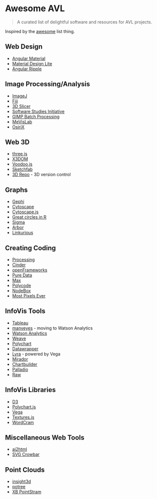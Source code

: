 # Awesome AVL

> A curated list of delightful software and resources for AVL projects.

Inspired by the [awesome](https://github.com/sindresorhus/awesome) list thing.


## Web Design

- [Angular Material](https://material.angularjs.org)
- [Material Design Lite](http://www.getmdl.io/)
- [Angular Ripple](https://github.com/nelsoncash/angular-ripple) 

## Image Processing/Analysis
- [ImageJ](http://imagej.nih.gov/ij/)
- [Fiji](http://fiji.sc/Fiji)
- [3D Slicer](http://www.slicer.org/)
- [Software Studies Initiative](http://lab.softwarestudies.com/p/software-for-digital-humanities.html)
- [GIMP Batch Processing](http://www.alessandrofrancesconi.it/projects/bimp/)
- [MeVisLab](http://www.mevislab.de/)
- [OsiriX](http://www.osirix-viewer.com/)

## Web 3D
- [three.js](http://threejs.org/)
- [X3DOM](http://www.x3dom.org/)
- [Voodoo.js](http://voodoojs.com/)
- [Sketchfab](https://sketchfab.com/)
- [3D Repo](http://3drepo.org/) - 3D version control

## Graphs
- [Gephi](https://gephi.github.io/)
- [Cytoscape](http://www.cytoscape.org/)
- [Cytoscape.js](http://js.cytoscape.org/)
- [Great circles in R](http://flowingdata.com/2011/05/11/how-to-map-connections-with-great-circles/)
- [Sigma](http://sigmajs.org/)
- [Arbor](http://arborjs.org/)
- [Linkurious](https://linkurio.us/)

## Creating Coding
- [Processing](https://processing.org/)
- [Cinder](http://libcinder.org/)
- [openFrameworks](http://openframeworks.cc/)
- [Pure Data](http://puredata.info/)
- [Max](https://cycling74.com/products/max/)
- [Polycode](http://www.polycode.org/)
- [NodeBox](https://www.nodebox.net/)
- [Most Pixels Ever](https://github.com/shiffman/Most-Pixels-Ever-Processing)

## InfoVis Tools
- [Tableau](https://www.tableau.com/)
- [manyeyes](http://www-969.ibm.com/software/analytics/manyeyes/) - moving to Watson Analytics
- [Watson Analytics](https://www.ibm.com/analytics/watson-analytics/index.html)
- [Weave](http://oicweave.org/)
- [Polychart](https://www.polychart.com/)
- [Datawrapper](https://datawrapper.de/)
- [Lyra](https://idl.cs.washington.edu/projects/lyra/) - powered by Vega
- [Mirador](http://fathom.info/mirador/)
- [Chartbuilder](https://github.com/Quartz/Chartbuilder)
- [Palladio](http://palladio.designhumanities.org/#/)
- [Raw](http://raw.densitydesign.org/)

## InfoVis Libraries
- [D3](http://d3js.org/)
- [Polychart.js](https://www.polychartjs.com/)
- [Vega](https://trifacta.github.io/vega/)
- [Textures.js](https://riccardoscalco.github.io/textures/)
- [WordCram](http://wordcram.org/)

## Miscellaneous Web Tools
- [ai2html](http://ai2html.org/)
- [SVG Crowbar](https://nytimes.github.io/svg-crowbar/)

## Point Clouds
- [insight3d](http://insight3d.sourceforge.net/)
- [potree](http://potree.org)
- [XB PointStram](https://github.com/asalga/XB-PointStream)
